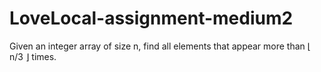 # LoveLocal-assignment-medium2
Given an integer array of size n, find all elements that appear more than ⌊ n/3 ⌋ times.
